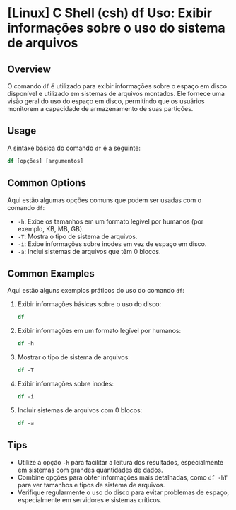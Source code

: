 # [Linux] C Shell (csh) df Uso: Exibir informações sobre o uso do sistema de arquivos

## Overview
O comando `df` é utilizado para exibir informações sobre o espaço em disco disponível e utilizado em sistemas de arquivos montados. Ele fornece uma visão geral do uso do espaço em disco, permitindo que os usuários monitorem a capacidade de armazenamento de suas partições.

## Usage
A sintaxe básica do comando `df` é a seguinte:

```csh
df [opções] [argumentos]
```

## Common Options
Aqui estão algumas opções comuns que podem ser usadas com o comando `df`:

- `-h`: Exibe os tamanhos em um formato legível por humanos (por exemplo, KB, MB, GB).
- `-T`: Mostra o tipo de sistema de arquivos.
- `-i`: Exibe informações sobre inodes em vez de espaço em disco.
- `-a`: Inclui sistemas de arquivos que têm 0 blocos.

## Common Examples
Aqui estão alguns exemplos práticos do uso do comando `df`:

1. Exibir informações básicas sobre o uso do disco:
   ```csh
   df
   ```

2. Exibir informações em um formato legível por humanos:
   ```csh
   df -h
   ```

3. Mostrar o tipo de sistema de arquivos:
   ```csh
   df -T
   ```

4. Exibir informações sobre inodes:
   ```csh
   df -i
   ```

5. Incluir sistemas de arquivos com 0 blocos:
   ```csh
   df -a
   ```

## Tips
- Utilize a opção `-h` para facilitar a leitura dos resultados, especialmente em sistemas com grandes quantidades de dados.
- Combine opções para obter informações mais detalhadas, como `df -hT` para ver tamanhos e tipos de sistema de arquivos.
- Verifique regularmente o uso do disco para evitar problemas de espaço, especialmente em servidores e sistemas críticos.